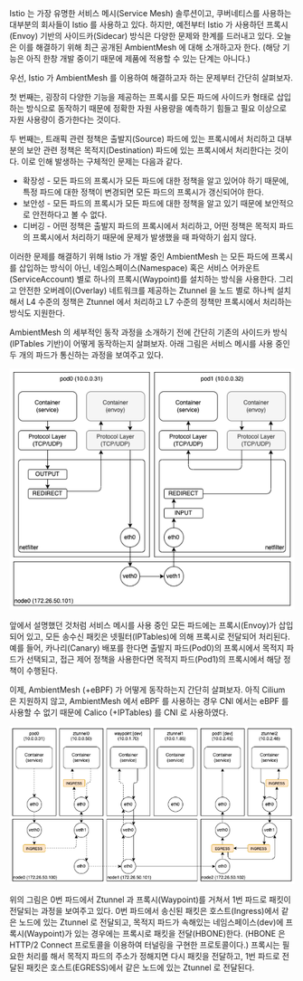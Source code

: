 Istio 는 가장 유명한 서비스 메시(Service Mesh) 솔루션이고, 쿠버네티스를 사용하는 대부분의 회사들이 Istio 를 사용하고 있다. 하지만, 예전부터 Istio 가 사용하던 프록시(Envoy) 기반의 사이드카(Sidecar) 방식은 다양한 문제와 한계를 드러내고 있다. 오늘은 이를 해결하기 위해 최근 공개된 AmbientMesh 에 대해 소개하고자 한다. (해당 기능은 아직 한창 개발 중이기 때문에 제품에 적용할 수 있는 단계는 아니다.)

우선, Istio 가 AmbientMesh 를 이용하여 해결하고자 하는 문제부터 간단히 살펴보자.

첫 번째는, 굉장히 다양한 기능을 제공하는 프록시를 모든 파드에 사이드카 형태로 삽입하는 방식으로 동작하기 때문에 정확한 자원 사용량을 예측하기 힘들고 필요 이상으로 자원 사용량이 증가한다는 것이다.

두 번째는, 트래픽 관련 정책은 출발지(Source) 파드에 있는 프록시에서 처리하고 대부분의 보안 관련 정책은 목적지(Destination) 파드에 있는 프록시에서 처리한다는 것이다. 이로 인해 발생하는 구체적인 문제는 다음과 같다.

- 확장성 - 모든 파드의 프록시가 모든 파드에 대한 정책을 알고 있어야 하기 때문에, 특정 파드에 대한 정책이 변경되면 모든 파드의 프록시가 갱신되어야 한다.
- 보안성 - 모든 파드의 프록시가 모든 파드에 대한 정책을 알고 있기 때문에 보안적으로 안전하다고 볼 수 없다.
- 디버깅 - 어떤 정책은 출발지 파드의 프록시에서 처리하고, 어떤 정책은 목적지 파드의 프록시에서 처리하기 때문에 문제가 발생했을 때 파악하기 쉽지 않다.

이러한 문제를 해결하기 위해 Istio 가 개발 중인 AmbientMesh 는 모든 파드에 프록시를 삽입하는 방식이 아닌, 네임스페이스(Namespace) 혹은 서비스 어카운트(ServiceAccount) 별로 하나의 프록시(Waypoint)를 설치하는 방식을 사용한다. 그리고 안전한 오버레이(Overlay) 네트워크를 제공하는 Ztunnel 을 노드 별로 하나씩 설치해서 L4 수준의 정책은 Ztunnel 에서 처리하고 L7 수준의 정책만 프록시에서 처리하는 방식도 지원한다.

AmbientMesh 의 세부적인 동작 과정을 소개하기 전에 간단히 기존의 사이드카 방식(IPTables 기반)이 어떻게 동작하는지 살펴보자. 아래 그림은 서비스 메시를 사용 중인 두 개의 파드가 통신하는 과정을 보여주고 있다.

![istio.proxy](./istio-proxy.png)

앞에서 설명했던 것처럼 서비스 메시를 사용 중인 모든 파드에는 프록시(Envoy)가 삽입되어 있고, 모든 송수신 패킷은 넷필터(IPTables)에 의해 프록시로 전달되어 처리된다. 예를 들어, 카나리(Canary) 배포를 한다면 출발지 파드(Pod0)의 프록시에서 목적지 파드가 선택되고, 접근 제어 정책을 사용한다면 목적지 파드(Pod1)의 프록시에서 해당 정책이 수행된다.

이제, AmbientMesh (+eBPF) 가 어떻게 동작하는지 간단히 살펴보자. 아직 Cilium 은 지원하지 않고, AmbientMesh 에서 eBPF 를 사용하는 경우 CNI 에서는 eBPF 를 사용할 수 없기 때문에 Calico (+IPTables) 를 CNI 로 사용하였다.

![istio.ambientmesh](./istio-ambientmesh.png)

위의 그림은 0번 파드에서 Ztunnel 과 프록시(Waypoint)를 거쳐서 1번 파드로 패킷이 전달되는 과정을 보여주고 있다. 0번 파드에서 송신된 패킷은 호스트(Ingress)에서 같은 노드에 있는 Ztunnel 로 전달되고, 목적지 파드가 속해있는 네임스페이스(dev)에 프록시(Waypoint)가 있는 경우에는 프록시로 패킷을 전달(HBONE)한다. (HBONE 은 HTTP/2 Connect 프로토콜을 이용하여 터널링을 구현한 프로토콜이다.) 프록시는 필요한 처리를 해서 목적지 파드의 주소가 정해지면 다시 패킷을 전달하고, 1번 파드로 전달된 패킷은 호스트(EGRESS)에서 같은 노드에 있는 Ztunnel 로 전달된다.
